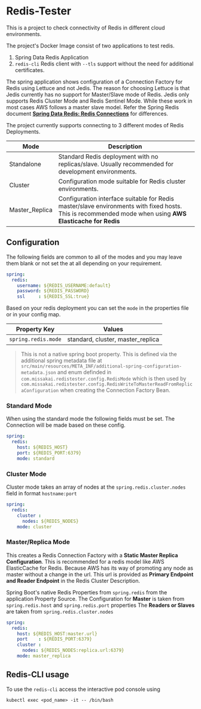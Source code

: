 # Redis-Tester

This is a project to check connectivity of Redis in different cloud environments.

The project's Docker Image consist of two applications to test redis.
1. Spring Data Redis Application
2. `redis-cli` Redis client with `--tls` support without the need for additional certificates.

The spring application shows configuration of a Connection Factory for Redis using Lettuce and not Jedis. The reason for choosing Lettuce
is that Jedis currently has no support for Master/Slave mode of Redis. Jedis only supports
Redis Cluster Mode and Redis Sentinel Mode. While these work in most cases AWS follows a
master slave model. Refer the Spring Redis document **[Spring Data Redis: Redis
Connections][1]** for differences.

The project currently supports connecting to 3 different modes of Redis Deployments.

|     Mode     | Description |
|--------------|-------------|
|Standalone    |Standard Redis deployment with no replicas/slave. Usually recommended for development environments. |
|Cluster       |Configuration mode suitable for Redis cluster environments. |
|Master_Replica|Configuration interface suitable for Redis master/slave environments with fixed hosts. This is recommended mode when using **AWS Elasticache for Redis** |

## Configuration

The following fields are common to all of the modes and you may leave them blank or not set the at all depending on your requirement.

```yaml
spring:
  redis:
    username: ${REDIS_USERNAME:default}
    password: ${REDIS_PASSWORD}
    ssl     : ${REDIS_SSL:true}
```

Based on your redis deployment you can set the `mode` in the properties file or in your config map.

|   Property Key    |            Values               |
|-------------------|---------------------------------|
|`spring.redis.mode`|standard, cluster, master_replica|

> This is not a native spring boot property. This is defined via the additional spring metadata file at `src/main/resources/META_INF/additional-spring-configuration-metadata.json` and enum definded in `com.missakai.redistester.config.RedisMode` which is then used by `com.missakai.redistester.config.RedisWriteToMasterReadFromReplicaConfiguration` when creating the Connection Factory Bean.

### Standard Mode

When using the standard mode the following fields must be set. The Connection will be made based on these config.

```yaml
spring:
  redis:
    host: ${REDIS_HOST}
    port: ${REDIS_PORT:6379}
    mode: standard
```

### Cluster Mode

Cluster mode takes an array of nodes at the `spring.redis.cluster.nodes` field in format `hostname:port`

```yaml
spring:
  redis:
    cluster :
      nodes: ${REDIS_NODES}
    mode: cluster
```

### Master/Replica Mode

This creates a Redis Connection Factory with a **Static Master Replica Configuration**. This is recommended for a redis model
like AWS ElasticCache for Redis. Because AWS has its way of promoting any node as master without a change in the url. This 
url is provided as **Primary Endpoint and Reader Endpoint** in the Redis Cluster Description.

Spring Boot's native Redis Properties from `spring.redis` from the application Property Source.
The Configuration for **Master** is taken from `spring.redis.host` and `spring.redis.port` properties
The **Readers or Slaves** are taken from `spring.redis.cluster.nodes`

```yaml
spring:
  redis:
    host: ${REDIS_HOST:master.url}
    port    : ${REDIS_PORT:6379}
    cluster :
      nodes: ${REDIS_NODES:replica.url:6379}
    mode: master_replica
```

## Redis-CLI usage

To use the `redis-cli` access the interactive pod console using

    kubectl exec <pod_name> -it -- /bin/bash

[1]: https://docs.spring.io/spring-data/redis/docs/2.5.5/reference/html/#redis:connectors:connection